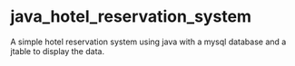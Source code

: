# java_hotel_reservation_system
A simple hotel reservation system using java with a mysql database and a jtable to display the data.
